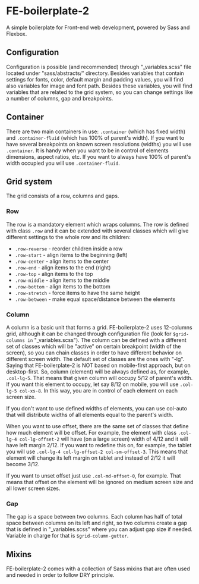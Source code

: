 # FE-boilerplate-2
A simple boilerplate for Front-end web development, powered by Sass and Flexbox.

## Configuration
Configuration is possible (and recommended) through "_variables.scss" file located under "sass/abstracts/" directory. Besides variables that contain settings for fonts, color, default margin and padding values, you will find also variables for image and font path. Besides these variables, you will find variables that are related to the grid system, so you can change settings like a number of columns, gap and breakpoints.

## Container
There are two main containers in use: ```.container``` (which has fixed width) and ```.container-fluid``` (which has 100% of parent's width). If you want to have several breakpoints on known screen resolutions (widths) you will use ```.container```. It is handy when you want to be in control of elements dimensions, aspect ratios, etc. If you want to always have 100% of parent's width occupied you will use ```.container-fluid```.

## Grid system
The grid consists of a row, columns and gaps.

### Row
The row is a mandatory element which wraps columns. The row is defined with class ```.row``` and it can be extended with several classes which will give different settings to the whole row and its children:

  - ```.row-reverse``` - reorder children inside a row
  - ```.row-start``` - align items to the beginning (left)
  - ```.row-center``` - align items to the center
  - ```.row-end``` - align items to the end (right)
  - ```.row-top``` - align items to the top
  - ```.row-middle``` - align items to the middle
  - ```.row-bottom``` - align items to the bottom
  - ```.row-stretch``` - force items to have the same height
  - ```.row-between``` - make equal space/distance between the elements

### Column
A column is a basic unit that forms a grid. FE-boilerplate-2 uses 12-columns grid, although it can be changed through configuration file (look for ```$grid-columns in``` "_variables.scss"). The column can be defined with a different set of classes which will be "active" on certain breakpoint (width of the screen), so you can chain classes in order to have different behavior on different screen width. The default set of classes are the ones with "-lg". Saying that FE-boilerplate-2 is NOT based on mobile-first approach, but on desktop-first. So, column (element) will be always defined as, for example, ```.col-lg-5```. That means that given column will occupy 5/12 of parent's width. If you want this element to occupy, let say 8/12 on mobile, you will use ```.col-lg-5 col-xs-8```. In this way, you are in control of each element on each screen size.

If you don't want to use defined widths of elements, you can use col-auto that will distribute widths of all elements equal to the parent's width.

When you want to use offset, there are the same set of classes that define how much element will be offset. For example, the element with class ```.col-lg-4 col-lg-offset-2``` will have (on a large screen) width of 4/12 and it will have left margin 2/12. If you want to redefine this on, for example, the tablet you will use ```.col-lg-4 col-lg-offset-2 col-sm-offset-3```. This means that element will change its left margin on tablet and instead of 2/12 it will become 3/12.

If you want to unset offset just use ```.col-md-offset-0```, for example. That means that offset on the element will be ignored on medium screen size and all lower screen sizes.

### Gap
The gap is a space between two columns. Each column has half of total space between columns on its left and right, so two columns create a gap that is defined in "_variables.scss" where you can adjust gap size if needed. Variable in charge for that is ```$grid-column-gutter```.

## Mixins
FE-boilerplate-2 comes with a collection of Sass mixins that are often used and needed in order to follow DRY principle.